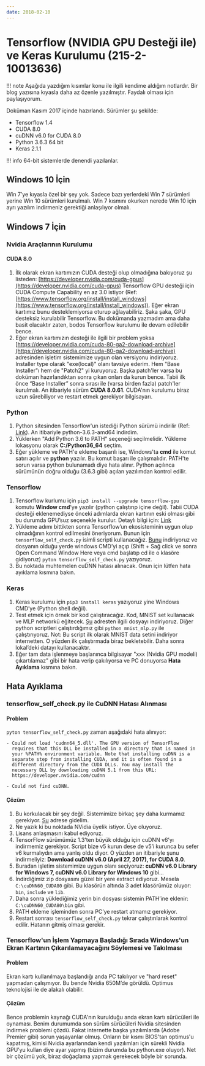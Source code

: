 ```yaml
---
date: 2018-02-10
---
```

# Tensorflow (NVIDIA GPU Desteği ile) ve Keras Kurulumu (215-2-10013636)

!!! note
    Aşağıda yazdığım kısımlar konu ile ilgili kendime aldığım notlardır. Bir blog yazısına kıyasla daha az özenle yazılmıştır. Faydalı olması için paylaşıyorum.

Doküman Kasım 2017 içinde hazırlandı. Sürümler şu şekilde:

* Tensorflow 1.4
* CUDA 8.0
* cuDNN v6.0 for CUDA 8.0
* Python 3.6.3 64 bit
* Keras 2.1.1

!!! info
    64-bit sistemlerde denendi yazılanlar.

## Windows 10 İçin

Win 7’ye kıyasla özel bir şey yok. Sadece bazı yerlerdeki Win 7 sürümleri yerine Win 10 sürümleri kurulmalı. Win 7 kısmını okurken nerede Win 10 için ayrı yazılım indirmeniz gerektiği anlaşılıyor olmalı.

## Windows 7 İçin

### Nvidia Araçlarının Kurulumu

#### CUDA 8.0

1. İlk olarak ekran kartımızın CUDA desteği olup olmadığına bakıyoruz şu listeden: [https://developer.nvidia.com/cuda-gpus](https://developer.nvidia.com/cuda-gpus) Tensorflow GPU desteği için CUDA Compute Capability en az 3.0 istiyor (Ref: [https://www.tensorflow.org/install/install_windows](https://www.tensorflow.org/install/install_windows)). Eğer ekran kartımız bunu desteklemiyorsa oturup ağlayabiliriz. Şaka şaka, GPU desteksiz kurulabilir Tensorflow. Bu dokümanda yazmadım ama daha basit olacaktır zaten, bodos Tensorflow kurulumu ile devam edilebilir bence.
2. Eğer ekran kartımızın desteği ile ilgili bir problem yoksa [https://developer.nvidia.com/cuda-80-ga2-download-archive](https://developer.nvidia.com/cuda-80-ga2-download-archive) adresinden işletim sistemimize uygun olan versiyonu indiriyoruz. Installer type olarak "exe(local)" olanı tavsiye ederim. Hem "Base Installer"ı hem de "Patch2" yi kuruyoruz. Başka patch'ler varsa bu doküman hazırlandıktan sonra çıkan onları da kurun bence. Tabii ilk önce “Base Installer” sonra sırası ile (varsa birden fazla) patch'ler kurulmalı. An itibariyle sürüm **CUDA 8.0.61**. CUDA'nın kurulumu biraz uzun sürebiliyor ve restart etmek gerekiyor bilgisayarı.

### Python

1. Python sitesinden Tensorflow'un istediği Python sürümü indirilir (Ref: [Link](https://www.tensorflow.org/install/install_windows)). An itibariyle python-3.6.3-amd64 indirdim.
2. Yüklerken "Add Python 3.6 to PATH" seçeneği seçilmelidir. Yükleme lokasyonu olarak **C:/Python36_64** seçtim.
3. Eğer yükleme ve PATH'e ekleme başarılı ise, Windows'ta **cmd** ile komut satırı açılır ve **python** yazılır. Bu komut başarı ile çalışmalıdır. PATH'te sorun varsa python bulunamadı diye hata alınır. Python açılınca sürümünün doğru olduğu (3.6.3 gibi) açılan yazılımdan kontrol edilir.

### Tensorflow

1. Tensorflow kurlumu için `pip3 install --upgrade tensorflow-gpu` komutu **Window cmd**’ye yazılır (python çalıştırıp içine değil). Tabii CUDA desteği eklenemediyse önceki adımlarda ekran kartının eski olması gibi bu durumda GPU’suz seçenekle kurulur. Detaylı bilgi için: [Link](https://www.tensorflow.org/install/install_windows)
2. Yükleme adımı bittikten sonra Tensorflow’un ekosisteminin uygun olup olmadığının kontrol edilmesini öneriyorum. Bunun için `tensorflow_self_check.py` isimli scripti kullanacağız. [Bunu](https://gist.github.com/mrry/ee5dbcfdd045fa48a27d56664411d41c ) indiriyoruz ve dosyanın olduğu yerde windows CMD’yi açıp (Shift + Sağ click ve sonra Open Command Window Here veya cmd başlatıp cd ile o klasöre gidiyoruz) `pyton tensorflow_self_check.py` yazıyoruz.
3. Bu noktada muhtemelen cuDNN hatası alınacak. Onun için lütfen hata ayıklama kısmına bakın.

### Keras

1. Keras kurulumu için `pip3 install keras` yazıyoruz yine Windows CMD’ye (Python shell değil).
2. Test etmek için örnek bir kod çalıştıracağız. Kod, MNIST set kullanacak ve MLP networkü eğitecek. [Şu](https://github.com/fchollet/keras/blob/master/examples/mnist_mlp.py) adresten ilgili dosyayı indiriyoruz. Diğer python scriptleri çalıştırdığımız gibi `python mnist_mlp.py` ile çalıştırıyoruz. Not: Bu script ilk olarak MNIST data setini indiriyor internetten. O yüzden ilk çalıştırmada biraz bekletebilir. Daha sonra lokal’deki datayı kullanacaktır.
3. Eğer tam data işlenmeye başlanınca bilgisayar "xxx (Nvidia GPU modeli) çıkartılamaz" gibi bir hata verip çakılıyorsa ve PC donuyorsa **Hata Ayıklama** kısmına bakın.

## Hata Ayıklama

### tensorflow_self_check.py ile CuDNN Hatası Alınması

#### Problem

`pyton tensorflow_self_check.py` zaman aşağıdaki hata alınıyor:

```text
- Could not load 'cudnn64_5.dll'. The GPU version of TensorFlow
  requires that this DLL be installed in a directory that is named in
  your %PATH% environment variable. Note that installing cuDNN is a
  separate step from installing CUDA, and it is often found in a
  different directory from the CUDA DLLs. You may install the
  necessary DLL by downloading cuDNN 5.1 from this URL:
  https://developer.nvidia.com/cudnn

- Could not find cuDNN.
```

#### Çözüm

1. Bu korkulacak bir şey değil. Sistemimize birkaç şey daha kurmamız gerekiyor. [Şu](https://developer.nvidia.com/cudnn) adrese gidelim.
2. Ne yazık ki bu noktada NVidia üyelik istiyor. Üye oluyoruz.
3. Lisans anlaşmasını kabul ediyoruz.
4. TensorFlow sürümümüz 1.3’ten büyük olduğu için cuDNN v6’yı indirmemiz gerekiyor. Script bize v5 kurun dese de v5’i kurunca bu sefer v6 kurmalıydın ama yanlış oldu diyor. O yüzden an itibariyle şunu indirmeliyiz: **Download cuDNN v6.0 (April 27, 2017), for CUDA 8.0**.
5. Buradan işletim sistemimize uygun olanı seçiyoruz: **cuDNN v6.0 Library for Windows 7, cuDNN v6.0 Library for Windows 10** gibi…
6. İndirdiğimiz zip dosyasını güzel bir yere extract ediyoruz. Mesela `C:\cuDNN60_CUDA80` gibi. Bu klasörün altında 3 adet klasörümüz oluyor: `bin`, `include` ve `lib`.
7. Daha sonra yüklediğimiz yerin bin dosyası sistemin PATH’ine eklenir: `C:\cuDNN60_CUDA80\bin` gibi.
8. PATH ekleme işleminden sonra PC’ye restart atmamız gerekiyor.
9. Restart sonrası `tensorflow_self_check.py` tekrar çalıştırılarak kontrol edilir. Hatanın gitmiş olması gerekir.

### Tensorflow'un İşlem Yapmaya Başladığı Sırada Windows'un Ekran Kartının Çıkarılamayacağını Söylemesi ve Takılması

#### Problem

Ekran kartı kullanılmaya başlandığı anda PC takılıyor ve "hard reset" yapmadan çalışmıyor. Bu bende Nvidia 650M’de görüldü. Optimus teknolojisi ile de alakalı olabilir.

#### Çözüm

Bence problemin kaynağı CUDA'nın kurulduğu anda ekran kartı sürücüleri ile oynaması. Benim durumumda son sürüm sürücüleri Nvidia sitesinden indirmek problemi çözdü. Fakat internette başka yazılımlarda (Adobe Premier gibi) sorun yaşayanlar olmuş. Onların bir kısmı BIOS'tan optimus'u kapatmış, kimisi Nvidia ayarlarından kendi yazılımları için sürekli Nvidia GPU’yu kullan diye ayar yapmış (bizim durumda bu python.exe oluyor). Net bir çözümü yok, biraz doğaçlama yapmak gerekecek böyle bir sorunda.
